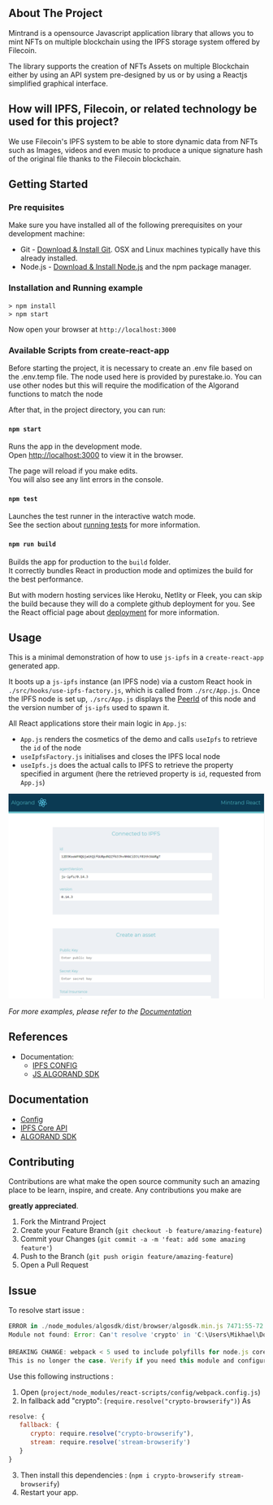 ## About The Project

Mintrand is a opensource Javascript application library that allows you to mint NFTs on multiple blockchain using the IPFS storage system offered by Filecoin.

The library supports the creation of NFTs Assets on multiple Blockchain either by using an API system pre-designed by us or by using a Reactjs simplified graphical interface.

## How will IPFS, Filecoin, or related technology be used for this project? 

We use Filecoin's IPFS system to be able to store dynamic data from NFTs such as Images, videos and even music to produce a unique signature hash of the original file thanks to the Filecoin blockchain.



## Getting Started

### Pre requisites

Make sure you have installed all of the following prerequisites on your development machine:

- Git - [Download & Install Git](https://git-scm.com/downloads). OSX and Linux machines typically have this already installed.
- Node.js - [Download & Install Node.js](https://nodejs.org/en/download/) and the npm package manager.

### Installation and Running example

```console
> npm install
> npm start
```

Now open your browser at `http://localhost:3000`

### Available Scripts from create-react-app

Before starting the project, it is necessary to create an .env file based on the .env.temp file. The node used here is provided by purestake.io.
You can use other nodes but this will require the modification of the Algorand functions to match the node 


After that, in the project directory, you can run:

#### `npm start`

Runs the app in the development mode.<br>
Open [http://localhost:3000](http://localhost:3000) to view it in the browser.

The page will reload if you make edits.<br>
You will also see any lint errors in the console.

#### `npm test`

Launches the test runner in the interactive watch mode.<br>
See the section about [running tests](https://facebook.github.io/create-react-app/docs/running-tests) for more information.

#### `npm run build`

Builds the app for production to the `build` folder.<br>
It correctly bundles React in production mode and optimizes the build for the best performance.

But with modern hosting services like Heroku, Netlity or Fleek, you can skip the build because they will do a complete github deployment for you. See the React official page about [deployment](https://facebook.github.io/create-react-app/docs/deployment) for more information.

## Usage

This is a minimal demonstration of how to use `js-ipfs` in a `create-react-app` generated app.

It boots up a `js-ipfs` instance (an IPFS node) via a custom React hook in `./src/hooks/use-ipfs-factory.js`, which is called from `./src/App.js`. Once the IPFS node is set up, `./src/App.js` displays the [PeerId](https://docs.libp2p.io/concepts/peer-id/) of this node and the version number of `js-ipfs` used to spawn it.

All React applications store their main logic in `App.js`:

- `App.js` renders the cosmetics of the demo and calls `useIpfs` to retrieve the `id` of the node
- `useIpfsFactory.js` initialises and closes the IPFS local node
- `useIpfs.js` does the actual calls to IPFS to retrieve the property specified in argument (here the retrieved property is `id`, requested from `App.js`)


![Screen shot of the js app node info](./img/screenshot.png)

_For more examples, please refer to the [Documentation](#documentation)_

## References

- Documentation:
  - [IPFS CONFIG](https://github.com/ipfs/js-ipfs/blob/master/docs/CONFIG.md)
  - [JS ALGORAND SDK](https://github.com/algorand/js-algorand-sdk/blob/develop/README.md)

## Documentation

- [Config](https://docs.ipfs.io/)
- [IPFS Core API](https://github.com/ipfs/js-ipfs/tree/master/docs/core-api)
- [ALGORAND SDK](https://github.com/algorand/js-algorand-sdk)

## Contributing

Contributions are what make the open source community such an amazing place to be learn, inspire, and create. Any contributions you make are 

**greatly appreciated**.

1. Fork the Mintrand Project
2. Create your Feature Branch (`git checkout -b feature/amazing-feature`)
3. Commit your Changes (`git commit -a -m 'feat: add some amazing feature'`)
4. Push to the Branch (`git push origin feature/amazing-feature`)
5. Open a Pull Request

## Issue

To resolve start issue : 

```javascript
ERROR in ./node_modules/algosdk/dist/browser/algosdk.min.js 7471:55-72
Module not found: Error: Can't resolve 'crypto' in 'C:\Users\Mikhael\Documents\Projet\ORISGAS\mintrand\node_modules\algosdk\dist\browser'

BREAKING CHANGE: webpack < 5 used to include polyfills for node.js core modules by default.      
This is no longer the case. Verify if you need this module and configure a polyfill for it.
```


Use this following instructions :

1. Open (`project/node_modules/react-scripts/config/webpack.config.js`)
2. In fallback add "crypto": (`require.resolve("crypto-browserify")`)
As 

```javascript
resolve: {
   fallback: {
      crypto: require.resolve("crypto-browserify"),
      stream: require.resolve('stream-browserify')
   }
}
```

3. Then install this dependencies : (`npm i crypto-browserify stream-browserify`)
4. Restart your app.
